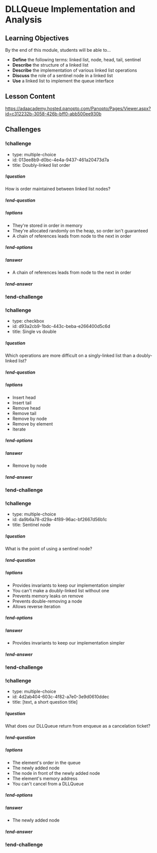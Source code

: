 # DLLQueue Implementation and Analysis

## Learning Objectives

By the end of this module, students will be able to...

- **Define** the following terms: linked list, node, head, tail, sentinel
- **Describe** the structure of a linked list
- **Describe** the implementation of various linked list operations
- **Discuss** the role of a sentinel node in a linked list
- **Use** a linked list to implement the queue interface

## Lesson Content

https://adaacademy.hosted.panopto.com/Panopto/Pages/Viewer.aspx?id=c312232b-3058-426b-bff0-abb500ee930b

## Challenges

<!-- >>>>>>>>>>>>>>>>>>>>>> BEGIN CHALLENGE >>>>>>>>>>>>>>>>>>>>>> -->
<!-- Replace everything in square brackets [] and remove brackets  -->

### !challenge

* type: multiple-choice
* id: 013ee8b9-d0bc-4e4a-9437-461a20473d7a
* title: Doubly-linked list order
<!-- * points: [1] (optional, the number of points for scoring as a checkpoint) -->
<!-- * topics: [python, pandas] (optional the topics for analyzing points) -->

##### !question


How is order maintained between linked list nodes?

##### !end-question

##### !options

* They're stored in order in memory
* They're allocated randomly on the heap, so order isn't guaranteed
* A chain of references leads from node to the next in order

##### !end-options

##### !answer

* A chain of references leads from node to the next in order

##### !end-answer

<!-- other optional sections -->
<!-- !hint - !end-hint (markdown, users can see after a failed attempt) -->
<!-- !rubric - !end-rubric (markdown, instructors can see while scoring a checkpoint) -->
<!-- !explanation - !end-explanation (markdown, students can see after answering correctly) -->

### !end-challenge

<!-- ======================= END CHALLENGE ======================= -->
<!-- >>>>>>>>>>>>>>>>>>>>>> BEGIN CHALLENGE >>>>>>>>>>>>>>>>>>>>>> -->
<!-- Replace everything in square brackets [] and remove brackets  -->

### !challenge

* type: checkbox
* id: d93a2cb9-1bdc-443c-beba-e266400d5c6d
* title: Single vs double
<!-- * points: [1] (optional, the number of points for scoring as a checkpoint) -->
<!-- * topics: [python, pandas] (optional the topics for analyzing points) -->

##### !question

Which operations are more difficult on a singly-linked list than a doubly-linked list?

##### !end-question

##### !options

* Insert head
* Insert tail
* Remove head
* Remove tail
* Remove by node
* Remove by element
* Iterate

##### !end-options

##### !answer

* Remove by node

##### !end-answer

<!-- other optional sections -->
<!-- !hint - !end-hint (markdown, users can see after a failed attempt) -->
<!-- !rubric - !end-rubric (markdown, instructors can see while scoring a checkpoint) -->
<!-- !explanation - !end-explanation (markdown, students can see after answering correctly) -->

### !end-challenge

<!-- ======================= END CHALLENGE ======================= -->
<!-- >>>>>>>>>>>>>>>>>>>>>> BEGIN CHALLENGE >>>>>>>>>>>>>>>>>>>>>> -->
<!-- Replace everything in square brackets [] and remove brackets  -->

### !challenge

* type: multiple-choice
* id: da9b6a78-d29a-4f89-96ac-bf2667d56b1c
* title: Sentinel node
<!-- * points: [1] (optional, the number of points for scoring as a checkpoint) -->
<!-- * topics: [python, pandas] (optional the topics for analyzing points) -->

##### !question

What is the point of using a sentinel node?

##### !end-question

##### !options

* Provides invariants to keep our implementation simpler
* You can't make a doubly-linked list without one
* Prevents memory leaks on remove
* Prevents double-removing a node
* Allows reverse iteration

##### !end-options

##### !answer

* Provides invariants to keep our implementation simpler

##### !end-answer

<!-- other optional sections -->
<!-- !hint - !end-hint (markdown, users can see after a failed attempt) -->
<!-- !rubric - !end-rubric (markdown, instructors can see while scoring a checkpoint) -->
<!-- !explanation - !end-explanation (markdown, students can see after answering correctly) -->

### !end-challenge

<!-- ======================= END CHALLENGE ======================= -->
<!-- >>>>>>>>>>>>>>>>>>>>>> BEGIN CHALLENGE >>>>>>>>>>>>>>>>>>>>>> -->
<!-- Replace everything in square brackets [] and remove brackets  -->

### !challenge

* type: multiple-choice
* id: 4d2ab404-603c-4f82-a7e0-3e9d0610ddec
* title: [text, a short question title]
<!-- * points: [1] (optional, the number of points for scoring as a checkpoint) -->
<!-- * topics: [python, pandas] (optional the topics for analyzing points) -->

##### !question

What does our DLLQueue return from enqueue as a cancelation ticket?

##### !end-question

##### !options

* The element's order in the queue
* The newly added node
* The node in front of the newly added node
* The element's memory address
* You can't cancel from a DLLQueue

##### !end-options

##### !answer

* The newly added node

##### !end-answer

<!-- other optional sections -->
<!-- !hint - !end-hint (markdown, users can see after a failed attempt) -->
<!-- !rubric - !end-rubric (markdown, instructors can see while scoring a checkpoint) -->
<!-- !explanation - !end-explanation (markdown, students can see after answering correctly) -->

### !end-challenge

<!-- ======================= END CHALLENGE ======================= -->
